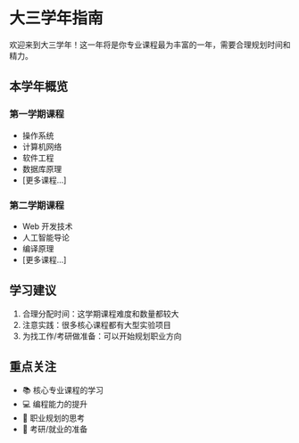 # 大三学年指南

欢迎来到大三学年！这一年将是你专业课程最为丰富的一年，需要合理规划时间和精力。

## 本学年概览

### 第一学期课程

- 操作系统
- 计算机网络
- 软件工程
- 数据库原理
- [更多课程...]

### 第二学期课程

- Web 开发技术
- 人工智能导论
- 编译原理
- [更多课程...]

## 学习建议

1. 合理分配时间：这学期课程难度和数量都较大
2. 注意实践：很多核心课程都有大型实验项目
3. 为找工作/考研做准备：可以开始规划职业方向

## 重点关注

- 📚 核心专业课程的学习
- 💻 编程能力的提升
- 🎯 职业规划的思考
- 📝 考研/就业的准备
<!--
[开始浏览详细内容 →](./courses/overview.md) -->
